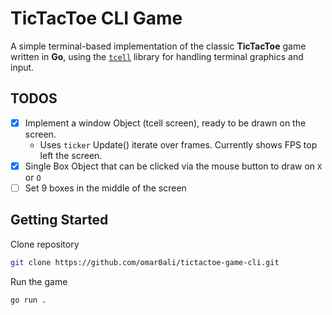 # TicTacToe CLI Game

A simple terminal-based implementation of the classic **TicTacToe** game written in **Go**, using the [`tcell`](https://github.com/gdamore/tcell) library for handling terminal graphics and input.

## TODOS
- [x] Implement a window Object (tcell screen), ready to be drawn on the screen.
    - Uses `ticker` Update() iterate over frames. Currently shows FPS top left the screen.
- [X] Single Box Object that can be clicked via the mouse button to draw on `X` or `O`
- [ ] Set 9 boxes in the middle of the screen

## Getting Started

Clone repository

```bash
git clone https://github.com/omar0ali/tictactoe-game-cli.git
```

Run the game

```bash
go run .
```

